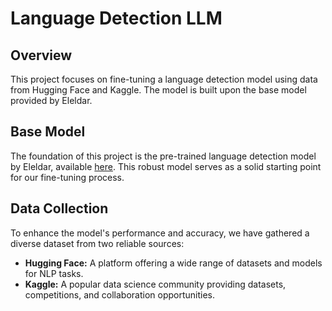 # Language Detection LLM

## Overview

This project focuses on fine-tuning a language detection model using data from Hugging Face and Kaggle. The model is built upon the base model provided by Eleldar.

## Base Model

The foundation of this project is the pre-trained language detection model by Eleldar, available [here](https://huggingface.co/eleldar/language-detection). This robust model serves as a solid starting point for our fine-tuning process.

## Data Collection

To enhance the model's performance and accuracy, we have gathered a diverse dataset from two reliable sources:
- **Hugging Face:** A platform offering a wide range of datasets and models for NLP tasks.
- **Kaggle:** A popular data science community providing datasets, competitions, and collaboration opportunities.
